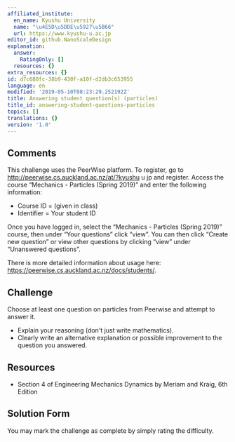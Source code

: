 ```yaml
---
affiliated_institute:
  en_name: Kyushu University
  name: "\u4E5D\u5DDE\u5927\u5B66"
  url: https://www.kyushu-u.ac.jp
editor_id: github.NanoScaleDesign
explanation:
  answer:
    RatingOnly: []
  resources: {}
extra_resources: {}
id: d7c688fc-38b9-430f-a10f-d2db3c653955
language: en
modified: '2019-05-10T08:23:29.252192Z'
title: Answering student question(s) (particles)
title_id: answering-student-questions-particles
topics: []
translations: {}
version: '1.0'
---
```


## Comments
This challenge uses the PeerWise platform. To register, go to http://peerwise.cs.auckland.ac.nz/at/?kyushu u jp and register. Access the course “Mechanics - Particles (Spring 2019)” and enter the following information:

- Course ID = (given in class)
- Identifier = Your student ID

Once you have logged in, select the “Mechanics - Particles (Spring 2019)” course, then under “Your questions” click “view”. You can then click “Create new question” or view other questions by clicking “view” under “Unanswered questions”.

There is more detailed information about usage here: https://peerwise.cs.auckland.ac.nz/docs/students/.


## Challenge

Choose at least one question on particles from Peerwise and attempt to answer it.

- Explain your reasoning (don't just write mathematics).
- Clearly write an alternative explanation or possible improvement to the question you answered.

## Resources

- Section 4 of Engineering Mechanics Dynamics by Meriam and Kraig, 6th Edition

## Solution Form
You may mark the challenge as complete by simply rating the difficulty.
